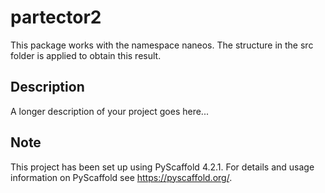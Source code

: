 # partector2

This package works with the namespace naneos. The structure in the src folder is applied to obtain this result.


## Description

A longer description of your project goes here...


<!-- pyscaffold-notes -->

## Note

This project has been set up using PyScaffold 4.2.1. For details and usage
information on PyScaffold see https://pyscaffold.org/.
